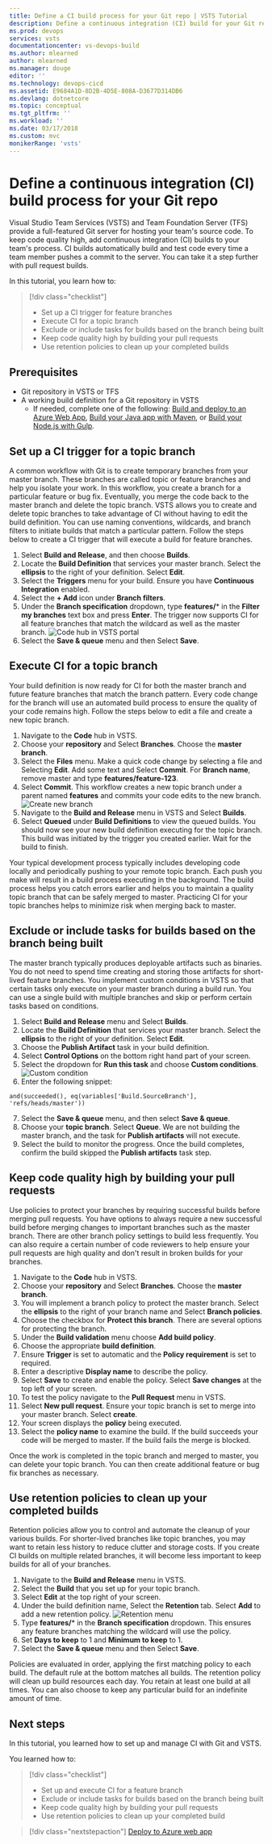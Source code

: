 ```yaml
---
title: Define a CI build process for your Git repo | VSTS Tutorial
description: Define a continuous integration (CI) build for your Git repo using VSTS
ms.prod: devops
services: vsts
documentationcenter: vs-devops-build
ms.author: mlearned
author: mlearned
ms.manager: douge
editor: ''
ms.technology: devops-cicd
ms.assetid: E9684A1D-8D2B-4D5E-808A-D3677D314DB6
ms.devlang: dotnetcore
ms.topic: conceptual
ms.tgt_pltfrm: ''
ms.workload: ''
ms.date: 03/17/2018
ms.custom: mvc
monikerRange: 'vsts'
---
```



# Define a continuous integration (CI) build process for your Git repo

Visual Studio Team Services (VSTS) and Team Foundation Server (TFS) provide a full-featured Git server for hosting your team's source code. To keep code quality high, add continuous integration (CI) builds to your team's process. CI builds automatically build and test code every time a team member pushes a commit to the server. You can take it a step further with pull request builds.

In this tutorial, you learn how to:

> [!div class="checklist"]
> * Set up a CI trigger for feature branches
> * Execute CI for a topic branch
> * Exclude or include tasks for builds based on the branch being built
> * Keep code quality high by building your pull requests
> * Use retention policies to clean up your completed builds

## Prerequisites
* Git repository in VSTS or TFS
* A working build definition for a Git repository in VSTS
	* If needed, complete one of the following:  [Build and deploy to an Azure Web App](../../pipelines/apps/cd/azure/aspnet-core-to-azure-webapp.md), [Build your Java app with Maven](../../pipelines/apps/java/build-maven.md), or [Build your Node.js with Gulp](../../pipelines/apps/nodejs/build-gulp.md).

## Set up a CI trigger for a topic branch

A common workflow with Git is to create temporary branches from your master branch.  These branches are called topic or feature branches and help you isolate your work.  In this workflow, you create a branch for a particular feature or bug fix.  Eventually, you merge the code back to the master branch and delete the topic branch.  VSTS allows you to create and delete topic branches to take advantage of CI without having to edit the build definition.  You can use naming conventions, wildcards, and branch filters to initiate builds that match a particular pattern.  Follow the steps below to create a CI trigger that will execute a build for feature branches.

1. Select **Build and Release**, and then choose **Builds**.
2. Locate the **Build Definition** that services your master branch.  Select the **ellipsis** to the right of your definition.  Select **Edit**.
3. Select the **Triggers** menu for your build.  Ensure you have **Continuous Integration** enabled.
4. Select the **+ Add** icon under **Branch filters**.
5. Under the **Branch specification** dropdown, type **features/*** in the **Filter my branches** text box and press **Enter**. The trigger now supports CI for all feature branches that match the wildcard as well as the master branch.
    ![Code hub in VSTS portal](_img/ci-build-git/triggerwildcard.png)
6. Select the **Save & queue** menu and then Select **Save**.

##  Execute CI for a topic branch

Your build definition is now ready for CI for both the master branch and future feature branches that match the branch pattern.  Every code change for the branch will use an automated build process to ensure the quality of your code remains high.  Follow the steps below to edit a file and create a new topic branch. 

1. Navigate to the **Code** hub in VSTS.
2. Choose your **repository** and Select **Branches**.  Choose the **master branch**.
3. Select the **Files** menu.  Make a quick code change by selecting a file and Selecting **Edit**.  Add some text and Select **Commit**.  For **Branch name**, remove master and type **features/feature-123**.
4. Select **Commit**. This workflow creates a new topic branch under a parent named **features** and commits your code edits to the new branch.    
     ![Create new branch](_img/ci-build-git/createnewbranch.png)
5. Navigate to the **Build and Release** menu in VSTS and Select **Builds**.
6. Select **Queued** under **Build Definitions** to view the queued builds.  You should now see your new build definition executing for the topic branch.  This build was initiated by the trigger you created earlier.  Wait for the build to finish.

Your typical development process typically includes developing code locally and periodically pushing to your remote topic branch.  Each push you make will result in a build process executing in the background.  The build process helps you catch errors earlier and helps you to maintain a quality topic branch that can be safely merged to master.  Practicing CI for your topic branches helps to minimize risk when merging back to master.

## Exclude or include tasks for builds based on the branch being built

The master branch typically produces deployable artifacts such as binaries.  You do not need to spend time creating and storing those artifacts for short-lived feature branches.  You implement custom conditions in VSTS so that certain tasks only execute on your master branch during a build run.  You can use a single build with multiple branches and skip or perform certain tasks based on conditions. 

1. Select **Build and Release** menu and Select **Builds**.
2. Locate the **Build Definition** that services your master branch.  Select the **ellipsis** to the right of your definition.  Select **Edit**.    
3. Choose the **Publish Artifact** task in your build definition.
4. Select **Control Options** on the bottom right hand part of your screen.
5. Select the dropdown for **Run this task** and choose **Custom conditions**.
    ![Custom condition](_img/ci-build-git/customconditions.png)
6. Enter the following snippet:
```
and(succeeded(), eq(variables['Build.SourceBranch'], 'refs/heads/master'))
```
7.  Select the **Save & queue** menu, and then select **Save & queue**. 
8.  Choose your **topic branch**.  Select **Queue**.  We are not building the master branch, and the task for **Publish artifacts** will not execute.
9.  Select the build to monitor the progress.  Once the build completes, confirm the build skipped the **Publish artifacts** task step.
     

## Keep code quality high by building your pull requests

Use policies to protect your branches by requiring successful builds before merging pull requests.  You have options to always require a new successful build before merging changes to important branches such as the master branch.  There are other branch policy settings to build less frequently.  You can also require a certain number of code reviewers to help ensure your pull requests are high quality and don't result in broken builds for your branches.

1.  Navigate to the **Code** hub in VSTS.
2.  Choose your **repository** and Select **Branches**.  Choose the **master branch**.
3.  You will implement a branch policy to protect the master branch.  Select the **ellipsis** to the right of your branch name and Select **Branch policies**.    
4.  Choose the checkbox for **Protect this branch**.  There are several options for protecting the branch.    
5.  Under the **Build validation** menu choose **Add build policy**.
6.  Choose the appropriate **build definition**.
7.  Ensure **Trigger** is set to automatic and the **Policy requirement** is set to required.
8.  Enter a descriptive **Display name** to describe the policy.  
9.  Select **Save** to create and enable the policy.  Select **Save changes** at the top left of your screen.
10. To test the policy navigate to the **Pull Request** menu in VSTS.
11. Select **New pull request**.  Ensure your topic branch is set to merge into your master branch.  Select **create**.
12. Your screen displays the **policy** being executed.  
13. Select the **policy name** to examine the build.  If the build succeeds your code will be merged to master.  If the build fails the merge is blocked.

Once the work is completed in the topic branch and merged to master, you can delete your topic branch.  You can then create additional feature or bug fix branches as necessary.

## Use retention policies to clean up your completed builds

Retention policies allow you to control and automate the cleanup of your various builds.  For shorter-lived branches like topic branches, you may want to retain less history to reduce clutter and storage costs.  If you create CI builds on multiple related branches, it will become less important to keep builds for all of your branches.  

1.  Navigate to the **Build and Release** menu in VSTS.
2.  Select the **Build** that you set up for your topic branch.
3.  Select **Edit** at the top right of your screen.
4.  Under the build definition name, Select the **Retention** tab.  Select **Add** to add a new retention policy.
    ![Retention menu](_img/ci-build-git/retentionpolicy.png)
5.  Type **features/*** in the **Branch specification** dropdown.  This ensures any feature branches matching the wildcard will use the policy.
6.  Set **Days to keep** to 1 and **Minimum to keep** to 1.
7.  Select the **Save & queue** menu and then Select **Save**.  

Policies are evaluated in order, applying the first matching policy to each build. The default rule at the bottom matches all builds.  The retention policy will clean up build resources each day.  You retain at least one build at all times.  You can also choose to keep any particular build for an indefinite amount of time.

## Next steps

In this tutorial, you learned how to set up and manage CI with Git and VSTS.

You learned how to:

> [!div class="checklist"]
> * Set up and execute CI for a feature branch
> * Exclude or include tasks for builds based on the branch being built
> * Keep code quality high by building your pull requests
> * Use retention policies to clean up your completed build

> [!div class="nextstepaction"]
> [Deploy to Azure web app](../apps/cd/deploy-webdeploy-webapps.md)
